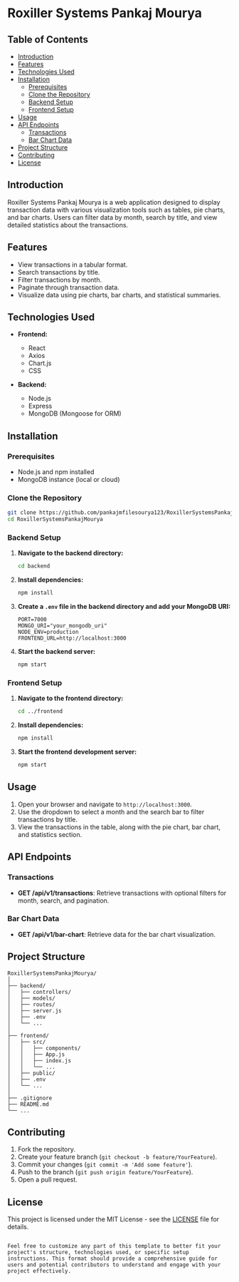 


# Roxiller Systems Pankaj Mourya

## Table of Contents

- [Introduction](#introduction)
- [Features](#features)
- [Technologies Used](#technologies-used)
- [Installation](#installation)
  - [Prerequisites](#prerequisites)
  - [Clone the Repository](#clone-the-repository)
  - [Backend Setup](#backend-setup)
  - [Frontend Setup](#frontend-setup)
- [Usage](#usage)
- [API Endpoints](#api-endpoints)
  - [Transactions](#transactions)
  - [Bar Chart Data](#bar-chart-data)
- [Project Structure](#project-structure)
- [Contributing](#contributing)
- [License](#license)

## Introduction

Roxiller Systems Pankaj Mourya is a web application designed to display transaction data with various visualization tools such as tables, pie charts, and bar charts. Users can filter data by month, search by title, and view detailed statistics about the transactions.

## Features

- View transactions in a tabular format.
- Search transactions by title.
- Filter transactions by month.
- Paginate through transaction data.
- Visualize data using pie charts, bar charts, and statistical summaries.

## Technologies Used

- **Frontend:**
  - React
  - Axios
  - Chart.js
  - CSS

- **Backend:**
  - Node.js
  - Express
  - MongoDB (Mongoose for ORM)

## Installation

### Prerequisites

- Node.js and npm installed
- MongoDB instance (local or cloud)

### Clone the Repository

```bash
git clone https://github.com/pankajmfilesourya123/RoxillerSystemsPankajMourya.git
cd RoxillerSystemsPankajMourya
```

### Backend Setup

1. **Navigate to the backend directory:**

   ```bash
   cd backend
   ```

2. **Install dependencies:**

   ```bash
   npm install
   ```

3. **Create a `.env` file in the backend directory and add your MongoDB URI:**

   ```plaintext
   PORT=7000
   MONGO_URI="your_mongodb_uri"
   NODE_ENV=production
   FRONTEND_URL=http://localhost:3000
   ```

4. **Start the backend server:**

   ```bash
   npm start
   ```

### Frontend Setup

1. **Navigate to the frontend directory:**

   ```bash
   cd ../frontend
   ```

2. **Install dependencies:**

   ```bash
   npm install
   ```

3. **Start the frontend development server:**

   ```bash
   npm start
   ```

## Usage

1. Open your browser and navigate to `http://localhost:3000`.
2. Use the dropdown to select a month and the search bar to filter transactions by title.
3. View the transactions in the table, along with the pie chart, bar chart, and statistics section.

## API Endpoints

### Transactions

- **GET /api/v1/transactions**: Retrieve transactions with optional filters for month, search, and pagination.

### Bar Chart Data

- **GET /api/v1/bar-chart**: Retrieve data for the bar chart visualization.

## Project Structure

```plaintext
RoxillerSystemsPankajMourya/
│
├── backend/
│   ├── controllers/
│   ├── models/
│   ├── routes/
│   ├── server.js
│   ├── .env
│   └── ...
│
├── frontend/
│   ├── src/
│   │   ├── components/
│   │   ├── App.js
│   │   ├── index.js
│   │   └── ...
│   ├── public/
│   ├── .env
│   └── ...
│
├── .gitignore
├── README.md
└── ...
```

## Contributing

1. Fork the repository.
2. Create your feature branch (`git checkout -b feature/YourFeature`).
3. Commit your changes (`git commit -m 'Add some feature'`).
4. Push to the branch (`git push origin feature/YourFeature`).
5. Open a pull request.

## License

This project is licensed under the MIT License - see the [LICENSE](LICENSE) file for details.
```

Feel free to customize any part of this template to better fit your project's structure, technologies used, or specific setup instructions. This format should provide a comprehensive guide for users and potential contributors to understand and engage with your project effectively.
